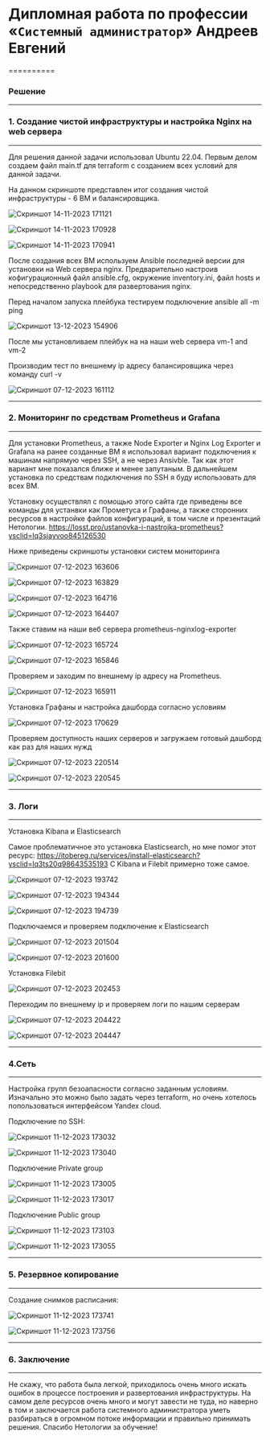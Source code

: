 # Дипломная работа по профессии «`Системный администратор`» Андреев Евгений

==========

### Решение

---

### 1. Создание чистой инфраструктуры и настройка Nginx на web сервера

---

Для решения данной задачи использовал Ubuntu 22.04. Первым делом создаем файл main.tf для terraform с созданием всех условий для данной задачи.


На данном скриншоте представлен итог создания чистой инфраструктуры - 6 ВМ и балансировщика.

![Скриншот 14-11-2023 171121](https://github.com/Oigen181/Diplom_netology/assets/126493876/d050b939-84cd-4d7c-b770-53b4b725541c)

![Скриншот 14-11-2023 170928](https://github.com/Oigen181/Diplom_netology/assets/126493876/2549944c-ca21-4b1b-9e87-71c3d6714ce8)

![Скриншот 14-11-2023 170941](https://github.com/Oigen181/Diplom_netology/assets/126493876/4ca4349b-83d2-40d0-82f7-1e6fb1c7bde3)

После создания всех ВМ используем Ansible последней версии для установки на Web сервера nginx. Предварительно настроив кофигурационный файл ansible.cfg, окружение inventory.ini, файл hosts и непосредственно playbook для развертования nginx.

Перед началом запуска плейбука тестируем подключение ansible all -m ping 

![Скриншот 13-12-2023 154906](https://github.com/Oigen181/Diplom_netology/assets/126493876/aeaab6e5-fee2-400b-82ef-df02e37a394e)

После мы установливаем плейбук на на наши web сервера vm-1 and vm-2

Производим тест по внешнему ip адресу балансировщика через команду curl -v 

![Скриншот 07-12-2023 161112](https://github.com/Oigen181/Diplom_netology/assets/126493876/7f5445fe-a155-4bf0-a845-091a7f24600f)

---

### 2. Мониторинг по средствам Prometheus и Grafana

----

Для установки Prometheus, а также Node Exporter и Nginx Log Exporter и Grafana на ранее созданные ВМ я использовал вариант подключения к машинам напрямую через SSH, а не через Ansivble. Так как этот вариант мне показался ближе и менее запутаным. 
В дальнейшем установка по средствам подключения по SSH я буду использовать для всех ВМ.


Установку осуществлял с помощью этого сайта где приведены все команды для устанвки как Прометуса и Графаны, а также сторонних ресурсов в настройке файлов конфигураций, в том числе и презентаций Нетологии.
https://losst.pro/ustanovka-i-nastrojka-prometheus?ysclid=lq3sjayvoo845126530

Ниже приведены скриншоты установки систем мониторинга

![Скриншот 07-12-2023 163606](https://github.com/Oigen181/Diplom_netology/assets/126493876/c5cc70a1-66d6-42e0-95b2-6cb352d8b1aa)

![Скриншот 07-12-2023 163829](https://github.com/Oigen181/Diplom_netology/assets/126493876/a1ab3fe8-6dcd-4dbb-8587-915a42de1c8f)

![Скриншот 07-12-2023 164716](https://github.com/Oigen181/Diplom_netology/assets/126493876/bc8a6c7d-e455-4c7e-ac99-e025c7075b6e)

![Скриншот 07-12-2023 164407](https://github.com/Oigen181/Diplom_netology/assets/126493876/7148a353-7b71-4870-8356-4f036380a046)


Также ставим на наши веб сервера prometheus-nginxlog-exporter 

![Скриншот 07-12-2023 165724](https://github.com/Oigen181/Diplom_netology/assets/126493876/d41d2037-bb92-4d15-bc03-860393c3880b)

![Скриншот 07-12-2023 165846](https://github.com/Oigen181/Diplom_netology/assets/126493876/47c4cd04-b556-451f-9a0b-a43ee137823a)

Проверяем и заходим по внешнему ip адресу на Prometheus.

![Скриншот 07-12-2023 165911](https://github.com/Oigen181/Diplom_netology/assets/126493876/a4848b8c-9ee1-4dae-ad0f-148a6f6d77bf)


Установка Графаны и настройка дашборда согласно условиям

![Скриншот 07-12-2023 170629](https://github.com/Oigen181/Diplom_netology/assets/126493876/2c8e0736-fa90-4de6-a949-1bd8dc288e5f)

Проверяем доступность наших серверов и загружаем готовый дашборд как раз для наших нужд


![Скриншот 07-12-2023 220514](https://github.com/Oigen181/Diplom_netology/assets/126493876/ed17b232-9fad-4887-9ff2-d787568d15ee)


![Скриншот 07-12-2023 220545](https://github.com/Oigen181/Diplom_netology/assets/126493876/73ccf4eb-07a7-4a24-b051-609cb3b028a4)

---

### 3. Логи

---

Установка Kibana и Elasticsearch

Самое проблематичное это установка Elasticsearch, но мне помог этот ресурс:
https://itobereg.ru/services/install-elasticsearch?ysclid=lq3ts20q98643535193
C Kibana и Filebit примерно тоже самое.



![Скриншот 07-12-2023 193742](https://github.com/Oigen181/Diplom_netology/assets/126493876/25dfa32d-6695-4072-9bf3-963452f6f045)



![Скриншот 07-12-2023 194344](https://github.com/Oigen181/Diplom_netology/assets/126493876/099f9c8a-1208-4120-9f5f-8d85df742e54)


![Скриншот 07-12-2023 194739](https://github.com/Oigen181/Diplom_netology/assets/126493876/3fe502ef-8e54-4182-96ac-35c4876dd44c)


Подключаемся и проверяем подключение к Elasticsearch

![Скриншот 07-12-2023 201504](https://github.com/Oigen181/Diplom_netology/assets/126493876/3c485f4c-4a7b-4c26-ae99-bf2615427c5b)



![Скриншот 07-12-2023 201600](https://github.com/Oigen181/Diplom_netology/assets/126493876/9134b392-714d-4e8d-8b53-988254c7ce53)

Установка Filebit


![Скриншот 07-12-2023 202453](https://github.com/Oigen181/Diplom_netology/assets/126493876/3affd608-0d8c-48ed-b54f-bd3375352963)

Переходим по внешнему ip и проверяем логи по нашим серверам 

![Скриншот 07-12-2023 204422](https://github.com/Oigen181/Diplom_netology/assets/126493876/a5af07d5-6b39-4560-866d-aedb0abfff66)


![Скриншот 07-12-2023 204447](https://github.com/Oigen181/Diplom_netology/assets/126493876/d4fdc5b7-f01a-4e49-827a-aede8629394b)

---

### 4.Сеть

---

Настройка групп безоапасности согласно заданным условиям. Изначально это можно было задать через terraform, но очень хотелось попользоваться интерфейсом Yandex cloud.

Подключение по SSH: 

![Скриншот 11-12-2023 173032](https://github.com/Oigen181/Diplom_netology/assets/126493876/c6920f41-73a5-4b2a-9ed8-a8f6e7f0d075)


![Скриншот 11-12-2023 173040](https://github.com/Oigen181/Diplom_netology/assets/126493876/15c17642-628f-4893-8a24-89f237e28760)

Подключение Private group 

![Скриншот 11-12-2023 173005](https://github.com/Oigen181/Diplom_netology/assets/126493876/2e5168a1-3600-4e88-9b07-0faa322c4475)


![Скриншот 11-12-2023 173017](https://github.com/Oigen181/Diplom_netology/assets/126493876/151a10be-a735-4cc8-8ac2-c7a41d032252)

Подключение Public group

![Скриншот 11-12-2023 173103](https://github.com/Oigen181/Diplom_netology/assets/126493876/ad7b373f-e4f1-4a9b-b370-73afa9e3f1df)


![Скриншот 11-12-2023 173055](https://github.com/Oigen181/Diplom_netology/assets/126493876/8b89d38a-57e2-434b-99fb-f2391fd374fe)

---

### 5. Резервное копирование

--- 

Создание снимков расписания:


![Скриншот 11-12-2023 173741](https://github.com/Oigen181/Diplom_netology/assets/126493876/f45f4635-f31e-4ffa-a0d2-f13021360990)


![Скриншот 11-12-2023 173756](https://github.com/Oigen181/Diplom_netology/assets/126493876/6990b82a-7673-42ec-a047-39b12589c094)

---

### 6. Заключение

----

Не скажу, что работа была легкой, приходилось очень много искать ошибок в процессе построения и развертования инфраструктуры. На самом деле ресурсов очень много и могут завести не туда, но наверно в том и заключается работа системного администратора уметь разбираться в огромном потоке информации и правильно принимать решения. 
Спасибо Нетологии за обучение!


